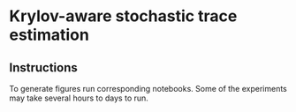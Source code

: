 # Krylov-aware stochastic trace estimation

## Instructions

To generate figures run corresponding notebooks. Some of the experiments may take several hours to days to run.


